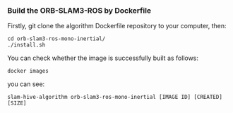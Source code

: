 ### Build the ORB-SLAM3-ROS by Dockerfile
Firstly, git clone the algorithm Dockerfile repository to your computer, then:
```
cd orb-slam3-ros-mono-inertial/
./install.sh
```
You can check whether the image is successfully built as follows:
```
docker images
```
you can see:
```
slam-hive-algorithm orb-slam3-ros-mono-inertial [IMAGE ID] [CREATED] [SIZE]
```
